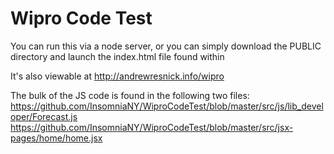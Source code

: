 # Wipro Code Test

You can run this via a node server, or you can simply download the PUBLIC directory and launch the index.html file found within

It's also viewable at http://andrewresnick.info/wipro

The bulk of the JS code is found in the following two files:
https://github.com/InsomniaNY/WiproCodeTest/blob/master/src/js/lib_developer/Forecast.js
https://github.com/InsomniaNY/WiproCodeTest/blob/master/src/jsx-pages/home/home.jsx